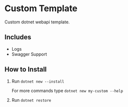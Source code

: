 # Custom Template
Custom dotnet webapi template.

<h2>Includes</h2>
<ul>
    <li>Logs</li>
    <li>Swagger Support</li>
</ul>

<h2>How to Install</h2>
<ol>
    <li>Run <code>dotnet new --install <path></code></li>
    <p>For more commands type <code>dotnet new my-custom --help</code><p>
    <li>Run <code>dotnet restore</code></li>
</ol>
